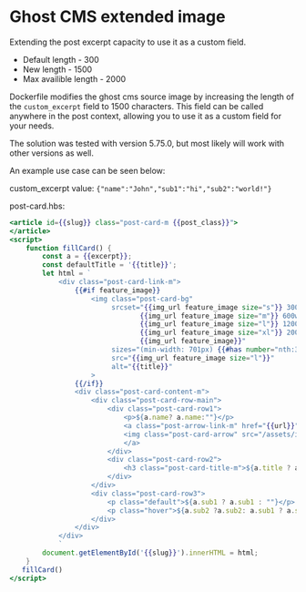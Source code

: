 # Ghost CMS extended image
Extending the post excerpt capacity to use it as a custom field.
- Default length - 300
- New length - 1500
- Max availible length - 2000

Dockerfile modifies the ghost cms source image by increasing the length of the `custom_excerpt` field to 1500 characters. This field can be called anywhere in the post context, allowing you to use it as a custom field for your needs. 

The solution was tested with version 5.75.0, but most likely will work with other versions as well.

An example use case can be seen below:

custom_excerpt value: `{"name":"John","sub1":"hi","sub2":"world!"}`

post-card.hbs:
```post-card.hbs
<article id={{slug}} class="post-card-m {{post_class}}">
</article>
<script>
    function fillCard() {
        const a = {{excerpt}};
        const defaultTitle = '{{title}}';
        let html = `
            <div class="post-card-link-m">
                {{#if feature_image}}
                    <img class="post-card-bg"
                         srcset="{{img_url feature_image size="s"}} 300w,
                                {{img_url feature_image size="m"}} 600w,
                                {{img_url feature_image size="l"}} 1200w,
                                {{img_url feature_image size="xl"}} 2000w,
                                {{img_url feature_image}}"
                         sizes="(min-width: 701px) {{#has number="nth:3"}}94vw{{else}}calc(94vw / 2){{/has}}, 88vw"
                         src="{{img_url feature_image size="l"}}"
                         alt="{{title}}"
                    >
                {{/if}}
                <div class="post-card-content-m">
                    <div class="post-card-row-main">
                        <div class="post-card-row1">
                            <p>${a.name? a.name:""}</p>
                            <a class="post-arrow-link-m" href="{{url}}">
                            <img class="post-card-arrow" src="/assets/images/arrow.svg" alt="arrow">
                            </a>
                        </div>
                        <div class="post-card-row2">
                            <h3 class="post-card-title-m">${a.title ? a.title : defaultTitle }</h3>
                        </div>
                    </div>
                    <div class="post-card-row3">
                        <p class="default">${a.sub1 ? a.sub1 : ""}</p>
                        <p class="hover">${a.sub2 ?a.sub2: a.sub1 ? a.sub1: ""}</p>
                    </div>
                </div>
            </div>
            `
        document.getElementById('{{slug}}').innerHTML = html;
    }
   fillCard()
</script>
```
